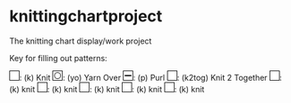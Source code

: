 # knittingchartproject
The knitting chart display/work project

Key for filling out patterns:

![(k) Knit](img/stitches/k.gif): (k) Knit
![(yo) Yarn Over](img/stitches/yo.gif): (yo) Yarn Over
![(p) Purl](img/stitches/p.gif): (p) Purl
![(k2tog) Knit 2 Together](img/stitches/k.gif): (k2tog) Knit 2 Together
![(k) knit](img/stitches/k.gif): (k) knit
![(k) knit](img/stitches/k.gif): (k) knit
![(k) knit](img/stitches/k.gif): (k) knit
![(k) knit](img/stitches/k.gif): (k) knit
![(k) knit](img/stitches/k.gif): (k) knit